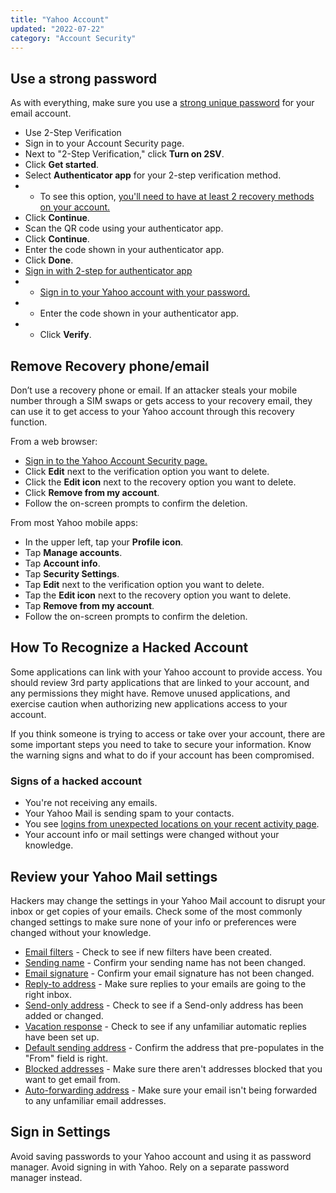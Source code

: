```yaml
---
title: "Yahoo Account"
updated: "2022-07-22"
category: "Account Security"
---
```


## Use a strong password
As with everything, make sure you use a [strong unique password](/guides/passwords/) for your email account.


- Use 2-Step Verification
- Sign in to your Account Security page.
- Next to "2-Step Verification," click **Turn on 2SV**.
- Click **Get started**.
- Select **Authenticator app** for your 2-step verification method.
- - To see this option, [you'll need to have at least 2 recovery methods on your account.](https://help.yahoo.com/kb/youll-recovery-methods-account-sln2058.html)
- Click **Continue**.
- Scan the QR code using your authenticator app.
- Click **Continue**.
- Enter the code shown in your authenticator app.
- Click **Done**.
- [Sign in with 2-step for authenticator app](https://help.yahoo.com/kb/turn-two-step-verification-sln5013.html#cont5)
- - [Sign in to your Yahoo account with your password.](https://login.yahoo.com/)
- - Enter the code shown in your authenticator app.
- - Click **Verify**.


## Remove Recovery phone/email

Don’t use a recovery phone or email. If an attacker steals your mobile number through a SIM swaps or gets access to your recovery email, they can use it to get access to your Yahoo account through this recovery function.

From a web browser:

- [Sign in to the Yahoo Account Security page.](https://login.yahoo.com/account/security?.lang=en-US&.intl=us&.src=yhelp)
- Click **Edit** next to the verification option you want to delete.
- Click the **Edit icon**  next to the recovery option you want to delete.
- Click **Remove from my account**.
- Follow the on-screen prompts to confirm the deletion.

From most Yahoo mobile apps:

- In the upper left, tap your **Profile icon**.
- Tap **Manage accounts**.
- Tap **Account info**.
- Tap **Security Settings**.
- Tap **Edit** next to the verification option you want to delete.
- Tap the **Edit icon** next to the recovery option you want to delete.
- Tap **Remove from my account**.
- Follow the on-screen prompts to confirm the deletion.


## How To Recognize a Hacked Account

Some applications can link with your Yahoo account to provide access. You should review 3rd party applications that are linked to your account, and any permissions they might have. Remove unused applications, and exercise caution when authorizing new applications access to your account.

If you think someone is trying to access or take over your account, there are some important steps you need to take to secure your information. Know the warning signs and what to do if your account has been compromised.

### Signs of a hacked account
 
- You're not receiving any emails.
- Your Yahoo Mail is sending spam to your contacts.
- You see [logins from unexpected locations on your recent activity page](https://help.yahoo.com/kb/logins-unexpected-locations-recent-activity-page-sln2073.html).
- Your account info or mail settings were changed without your knowledge.

## Review your Yahoo Mail settings

Hackers may change the settings in your Yahoo Mail account to disrupt your inbox or get copies of your emails. Check some of the most commonly changed settings to make sure none of your info or preferences were changed without your knowledge.

- [Email filters](https://help.yahoo.com/kb/email-filters-sln28071.html) - Check to see if new filters have been created.
- [Sending name](https://help.yahoo.com/kb/sending-sln28072.html) - Confirm your sending name has not been changed.
- [Email signature](https://help.yahoo.com/kb/email-signature-sln28060.html) - Confirm your email signature has not been changed.
- [Reply-to address](https://help.yahoo.com/kb/reply-to-address-sln22036.html) - Make sure replies to your emails are going to the right inbox.
- [Send-only address](https://help.yahoo.com/kb/send-only-address-sln28342.html) - Check to see if a Send-only address has been added or changed.
- [Vacation response](https://help.yahoo.com/kb/vacation-response-sln28068.html) - Check to see if any unfamiliar automatic replies have been set up.
- [Default sending address](https://help.yahoo.com/kb/default-sending-address-sln29165.html) - Confirm the address that pre-populates in the "From" field is right.
- [Blocked addresses](https://help.yahoo.com/kb/blocked-addresses-sln28140.html) - Make sure there aren't addresses blocked that you want to get email from.
- [Auto-forwarding address](https://help.yahoo.com/kb/auto-forwarding-address-sln29133.html) - Make sure your email isn't being forwarded to any unfamiliar email addresses.

## Sign in Settings

Avoid saving passwords to your Yahoo account and using it as password manager. Avoid signing in with Yahoo. Rely on a separate password manager instead.

